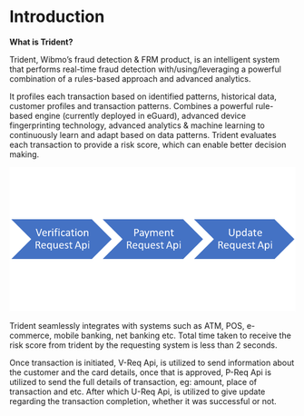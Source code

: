 # Introduction

**What is Trident?**

Trident, Wibmo’s fraud detection & FRM product, is an intelligent system that performs real-time fraud detection with/using/leveraging a powerful combination of a rules-based approach and advanced analytics.

It profiles each transaction based on identified patterns, historical data, customer profiles and transaction patterns. Combines a powerful rule-based engine (currently deployed in eGuard), advanced device fingerprinting technology, advanced analytics & machine learning to continuously learn and adapt based on data patterns. Trident evaluates each transaction to provide a risk score, which can enable better decision making.

![](<../.gitbook/assets/trident flow.png>)

Trident seamlessly integrates with systems such as ATM, POS, e-commerce, mobile banking, net banking etc. Total time taken to receive the risk score from trident by the requesting system is less than 2 seconds.

Once transaction is initiated, V-Req Api, is utilized to send information about the customer and the card details, once that is approved, P-Req Api is utilized to send the full details of transaction, eg: amount, place of transaction and etc. After which U-Req Api, is utilized to give update regarding the transaction completion, whether it was successful or not.
